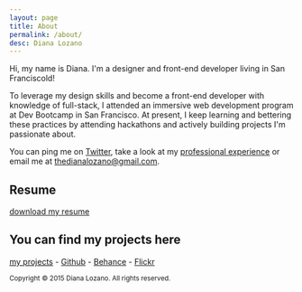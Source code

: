 ```yaml
---
layout: page
title: About
permalink: /about/
desc: Diana Lozano
---
```

Hi, my name is Diana. I'm a designer and front-end developer living in San Franciscold!

To leverage my design skills and become a front-end developer with knowledge of full-stack, I attended an immersive web development program at Dev Bootcamp in San Francisco. At present, I keep learning and bettering these practices by attending hackathons and actively building projects I'm passionate about.

You can ping me on [Twitter](http://twitter.com/bossigner), take a look at my [professional experience](http://www.linkedin.com/in/dianalozano) or email me at [thedianalozano@gmail.com](mailto:thedianalozano@gmail.com).

## Resume
[download my resume](https://www.dropbox.com/s/ezgn4l84pp7flgk/ResumeDianaLozano.pdf?dl=0)

## You can find my projects here

[<abbr title="cutofmyjib projects">my projects</abbr>](http://cutofmyjib.github.io/projects) -
[Github](http://www.github.com/cutofmyjib) -
[Behance](http://www.behance.net/dianalozano) -
[Flickr](https://www.flickr.com/photos/alltomorrowsconcerts/sets)


<small>Copyright &copy; 2015 Diana Lozano. All rights reserved.</small>
